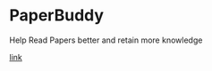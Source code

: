 # PaperBuddy
Help Read Papers better and retain more knowledge


[link](https://paperbuddy.streamlit.app)